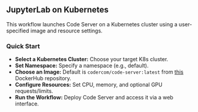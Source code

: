 ## JupyterLab on Kubernetes 
This workflow launches Code Server on a Kubernetes cluster using a user-specified image and resource settings. 

### Quick Start
- **Select a Kubernetes Cluster:** Choose your target K8s cluster.
- **Set Namespace:** Specify a namespace (e.g., default).
- **Choose an Image:** Default is `codercom/code-server:latest` from [this](https://hub.docker.com/r/codercom/code-server) DockerHub repository.
- **Configure Resources:** Set CPU, memory, and optional GPU requests/limits.
- **Run the Workflow:** Deploy Code Server and access it via a web interface.

